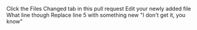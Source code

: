 Click the Files Changed tab in this pull request
Edit your newly added file
What line though
Replace line 5 with something new
"I don't get it, you know"

